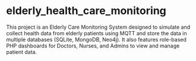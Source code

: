# elderly_health_care_monitoring
This project is an Elderly Care Monitoring System designed to simulate and collect health data from elderly patients using MQTT and store the data in multiple databases (SQLite, MongoDB, Neo4j). It also features role-based PHP dashboards for Doctors, Nurses, and Admins to view and manage patient data.
